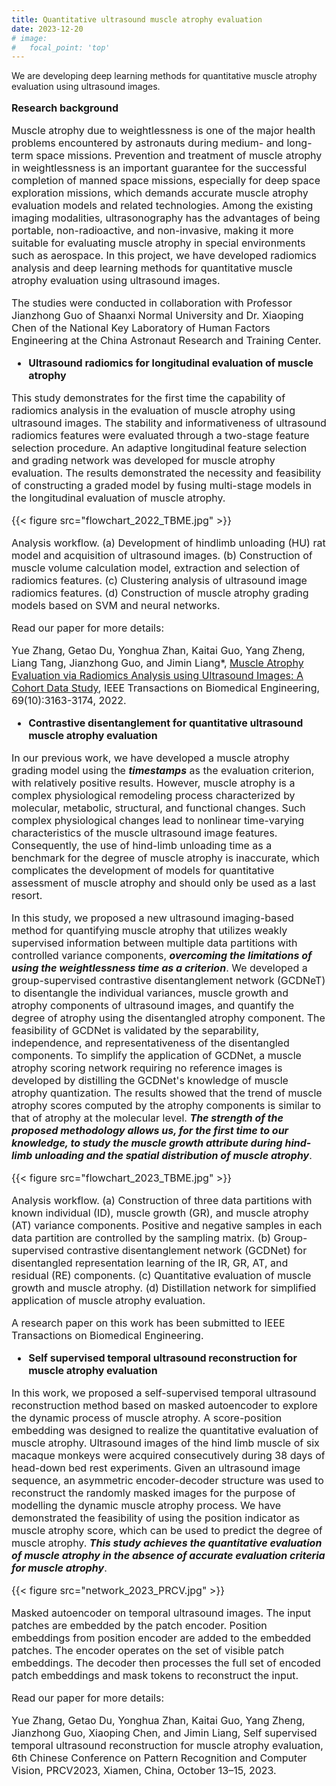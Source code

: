 ```yaml
---
title: Quantitative ultrasound muscle atrophy evaluation
date: 2023-12-20
# image:
#   focal_point: 'top'
---
```


We are developing deep learning methods for quantitative muscle atrophy evaluation using ultrasound images.

<!--more-->

<font size=3>

**Research background**

Muscle atrophy due to weightlessness is one of the major health problems encountered by astronauts during medium- and long-term space missions. Prevention and treatment of muscle atrophy in weightlessness is an important guarantee for the successful completion of manned space missions, especially for deep space exploration missions, which demands accurate muscle atrophy evaluation models and related technologies. Among the existing imaging modalities, ultrasonography has the advantages of being portable, non-radioactive, and non-invasive, making it more suitable for evaluating muscle atrophy in special environments such as aerospace. In this project, we have developed radiomics analysis and deep learning methods for quantitative muscle atrophy evaluation using ultrasound images. 

The studies were conducted in collaboration with Professor Jianzhong Guo of Shaanxi Normal University and Dr. Xiaoping Chen of the National Key Laboratory of Human Factors Engineering at the China Astronaut Research and Training Center.

<!-- ------------------------------------------------------- -->

- **Ultrasound radiomics for longitudinal evaluation of muscle atrophy** 

This study demonstrates for the first time the capability of radiomics analysis in the evaluation of muscle atrophy using ultrasound images. The stability and informativeness of ultrasound radiomics features were evaluated through a two-stage feature selection procedure. An adaptive longitudinal feature selection and grading network was developed for muscle atrophy evaluation. The results demonstrated the necessity and feasibility of constructing a graded model by fusing multi-stage models in the longitudinal evaluation of muscle atrophy.

{{< figure src="flowchart_2022_TBME.jpg" >}}

Analysis workflow. (a) Development of hindlimb unloading (HU) rat model and acquisition of ultrasound images. (b) Construction of muscle volume calculation model, extraction and selection of radiomics features. (c) Clustering analysis of ultrasound image radiomics features. (d) Construction of muscle atrophy grading models based on SVM and neural networks.

Read our paper for more details:

Yue Zhang, Getao Du, Yonghua Zhan, Kaitai Guo, Yang Zheng, Liang Tang, Jianzhong Guo, and Jimin Liang*, [Muscle Atrophy Evaluation via Radiomics Analysis using Ultrasound Images: A Cohort Data Study](https://ieeexplore.ieee.org/document/9741346), IEEE Transactions on Biomedical Engineering, 69(10):3163-3174, 2022.

- **Contrastive disentanglement for quantitative ultrasound muscle atrophy evaluation**

In our previous work, we have developed a muscle atrophy grading model using the **_timestamps_** as the evaluation criterion, with relatively positive results. However, muscle atrophy is a complex physiological remodeling process characterized by molecular, metabolic, structural, and functional changes. Such complex physiological changes lead to nonlinear time-varying characteristics of the muscle ultrasound image features. Consequently, the use of hind-limb unloading time as a benchmark for the degree of muscle atrophy is inaccurate, which complicates the development of models for quantitative assessment of muscle atrophy and should only be used as a last resort.

In this study, we proposed a new ultrasound imaging-based method for quantifying muscle atrophy that utilizes weakly supervised information between multiple data partitions with controlled variance components, **_overcoming the limitations of using the weightlessness time as a criterion_**. We developed a group-supervised contrastive disentanglement network (GCDNeT) to disentangle the individual variances, muscle growth and atrophy components of ultrasound images, and quantify the degree of atrophy using the disentangled atrophy component. The feasibility of GCDNet is validated by the separability, independence, and representativeness of the disentangled components. To simplify the application of GCDNet, a muscle atrophy scoring network requiring no reference images is developed by distilling the GCDNet's knowledge of muscle atrophy quantization. The results showed that the trend of muscle atrophy scores computed by the atrophy components is similar to that of atrophy at the molecular level. **_The strength of the proposed methodology allows us, for the first time to our knowledge, to study the muscle growth attribute during hind-limb unloading and the spatial distribution of muscle atrophy_**. 

{{< figure src="flowchart_2023_TBME.jpg" >}}

Analysis workflow. (a) Construction of three data partitions with known individual (ID), muscle growth (GR), and muscle atrophy (AT) variance components. Positive and negative samples in each data partition are controlled by the sampling matrix. (b) Group-supervised contrastive disentanglement network (GCDNet) for disentangled representation learning of the IR, GR, AT, and residual (RE) components. (c) Quantitative evaluation of muscle growth and muscle atrophy. (d) Distillation network for simplified application of muscle atrophy evaluation.

A research paper on this work has been submitted to IEEE Transactions on Biomedical Engineering.

- **Self supervised temporal ultrasound reconstruction for muscle atrophy evaluation**

In this work, we proposed a self-supervised temporal ultrasound reconstruction method based on masked autoencoder to explore the dynamic process of muscle atrophy. A score-position embedding was designed to realize the quantitative evaluation of muscle atrophy. Ultrasound images of the hind limb muscle of six macaque monkeys were acquired consecutively during 38 days of head-down bed rest experiments. Given an ultrasound image sequence, an asymmetric encoder-decoder structure was used to reconstruct the randomly masked images for the purpose of modelling the dynamic muscle atrophy process. We have demonstrated the feasibility of using the position indicator as muscle atrophy score, which can be used to predict the degree of muscle atrophy. **_This study achieves the quantitative evaluation of muscle atrophy in the absence of accurate evaluation criteria for muscle atrophy_**.

{{< figure src="network_2023_PRCV.jpg" >}}

Masked autoencoder on temporal ultrasound images. The input patches are embedded by the patch encoder. Position embeddings from position encoder are added to the embedded patches. The encoder operates on the set of visible patch embeddings. The decoder then processes the full set of encoded patch embeddings and mask tokens to reconstruct the input.

Read our paper for more details:

Yue Zhang, Getao Du, Yonghua Zhan, Kaitai Guo, Yang Zheng, Jianzhong Guo, Xiaoping Chen, and Jimin Liang, Self supervised temporal ultrasound reconstruction for muscle atrophy evaluation, 6th Chinese Conference on Pattern Recognition and Computer Vision, PRCV2023, Xiamen, China, October 13–15, 2023. 

</font>